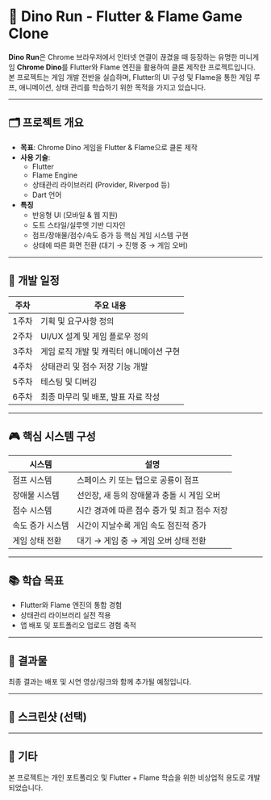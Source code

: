 # 🦖 Dino Run - Flutter & Flame Game Clone

**Dino Run**은 Chrome 브라우저에서 인터넷 연결이 끊겼을 때 등장하는 유명한 미니게임 **Chrome Dino**를 Flutter와 Flame 엔진을 활용하여 클론 제작한 프로젝트입니다.  
본 프로젝트는 게임 개발 전반을 실습하며, Flutter의 UI 구성 및 Flame을 통한 게임 루프, 애니메이션, 상태 관리를 학습하기 위한 목적을 가지고 있습니다.

---

## 🗂 프로젝트 개요

- **목표**: Chrome Dino 게임을 Flutter & Flame으로 클론 제작
- **사용 기술**:  
  - Flutter  
  - Flame Engine  
  - 상태관리 라이브러리 (Provider, Riverpod 등)  
  - Dart 언어  
- **특징**
  - 반응형 UI (모바일 & 웹 지원)
  - 도트 스타일/실루엣 기반 디자인
  - 점프/장애물/점수/속도 증가 등 핵심 게임 시스템 구현
  - 상태에 따른 화면 전환 (대기 → 진행 중 → 게임 오버)

---

## 📆 개발 일정

| 주차 | 주요 내용 |
|------|------------|
| 1주차 | 기획 및 요구사항 정의 |
| 2주차 | UI/UX 설계 및 게임 플로우 정의 |
| 3주차 | 게임 로직 개발 및 캐릭터 애니메이션 구현 |
| 4주차 | 상태관리 및 점수 저장 기능 개발 |
| 5주차 | 테스팅 및 디버깅 |
| 6주차 | 최종 마무리 및 배포, 발표 자료 작성 |

---

## 🎮 핵심 시스템 구성

| 시스템 | 설명 |
|--------|------|
| 점프 시스템 | 스페이스 키 또는 탭으로 공룡이 점프 |
| 장애물 시스템 | 선인장, 새 등의 장애물과 충돌 시 게임 오버 |
| 점수 시스템 | 시간 경과에 따른 점수 증가 및 최고 점수 저장 |
| 속도 증가 시스템 | 시간이 지날수록 게임 속도 점진적 증가 |
| 게임 상태 전환 | 대기 → 게임 중 → 게임 오버 상태 전환 |

---

## 📚 학습 목표

- Flutter와 Flame 엔진의 통합 경험
- 상태관리 라이브러리 실전 적용
- 앱 배포 및 포트폴리오 업로드 경험 축적

---

## 🚀 결과물

최종 결과는 배포 및 시연 영상/링크와 함께 추가될 예정입니다.  

---

## 📸 스크린샷 (선택)


---

## 📌 기타

본 프로젝트는 개인 포트폴리오 및 Flutter + Flame 학습을 위한 비상업적 용도로 개발되었습니다.
